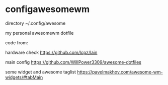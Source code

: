 # configawesomewm

directory ~/.config/awesome

my personal awesomewm dotfile

code from:

hardware check
https://github.com/lcpz/lain

main config 
https://github.com/WillPower3309/awesome-dotfiles

some widget and awesome taglist
https://pavelmakhov.com/awesome-wm-widgets/#tabMain
